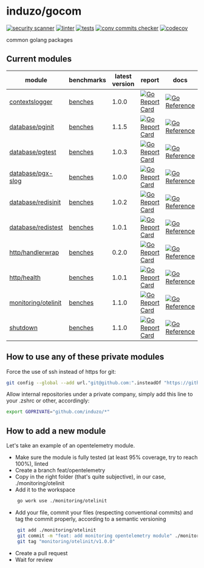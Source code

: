 # induzo/gocom

[![security scanner](https://github.com/induzo/gocom/actions/workflows/sec-scanner.yml/badge.svg)](https://github.com/induzo/gocom/actions/workflows/sec-scanner.yml) [![linter](https://github.com/induzo/gocom/actions/workflows/linter.yml/badge.svg)](https://github.com/induzo/gocom/actions/workflows/linter.yml) [![tests](https://github.com/induzo/gocom/actions/workflows/tests.yml/badge.svg)](https://github.com/induzo/gocom/actions/workflows/tests.yml) [![conv commits checker](https://github.com/induzo/gocom/actions/workflows/conv-commits-checker.yml/badge.svg)](https://github.com/induzo/gocom/actions/workflows/conv-commits-checker.yml) [![codecov](https://codecov.io/gh/induzo/gocom/branch/main/graph/badge.svg?token=UBWDRLOYDU)](https://codecov.io/gh/induzo/gocom)

common golang packages

## Current modules

| module                                     | benchmarks                                                    | latest version | report                                                                                                                                                                       | docs                                                                                                                                                        |
| ------------------------------------------ | ------------------------------------------------------------- | -------------- | ---------------------------------------------------------------------------------------------------------------------------------------------------------------------------- | ----------------------------------------------------------------------------------------------------------------------------------------------------------- |
| [contextslogger](contextslogger)           | [benches](https://induzo.github.io/gocom/contextslogger)      | 1.0.0          | [![Go Report Card](https://goreportcard.com/badge/github.com/induzo/gocom/contextslogger)](https://goreportcard.com/report/github.com/induzo/gocom/contextslogger)           | [![Go Reference](https://pkg.go.dev/badge/github.com/induzo/gocom/contextslogger.svg)](https://pkg.go.dev/github.com/induzo/gocom/contextslogger)           |
| [database/pginit](database/pginit)         | [benches](https://induzo.github.io/gocom/database/pginit)     | 1.1.5          | [![Go Report Card](https://goreportcard.com/badge/github.com/induzo/gocom/database/pginit)](https://goreportcard.com/report/github.com/induzo/gocom/database/pginit)         | [![Go Reference](https://pkg.go.dev/badge/github.com/induzo/gocom/database/pginit.svg)](https://pkg.go.dev/github.com/induzo/gocom/database/pginit)         |
| [database/pgtest](database/pgtest)         | [benches](https://induzo.github.io/gocom/database/pgtest)     | 1.0.3          | [![Go Report Card](https://goreportcard.com/badge/github.com/induzo/gocom/database/pgtest)](https://goreportcard.com/report/github.com/induzo/gocom/database/pgtest)         | [![Go Reference](https://pkg.go.dev/badge/github.com/induzo/gocom/database/pgtest.svg)](https://pkg.go.dev/github.com/induzo/gocom/database/pgtest)         |
| [database/pgx-slog](database/pgx-slog)     | [benches](https://induzo.github.io/gocom/database/pgx-slog)   | 1.0.0          | [![Go Report Card](https://goreportcard.com/badge/github.com/induzo/gocom/database/pgx-slog)](https://goreportcard.com/report/github.com/induzo/gocom/database/pgx-slog)     | [![Go Reference](https://pkg.go.dev/badge/github.com/induzo/gocom/database/pgx-slog.svg)](https://pkg.go.dev/github.com/induzo/gocom/database/pgx-slog)     |
| [database/redisinit](database/redisinit)   | [benches](https://induzo.github.io/gocom/database/redisinit)  | 1.0.2          | [![Go Report Card](https://goreportcard.com/badge/github.com/induzo/gocom/database/redisinit)](https://goreportcard.com/report/github.com/induzo/gocom/database/redisinit)   | [![Go Reference](https://pkg.go.dev/badge/github.com/induzo/gocom/database/redisinit.svg)](https://pkg.go.dev/github.com/induzo/gocom/database/redisinit)   |
| [database/redistest](database/redistest)   | [benches](https://induzo.github.io/gocom/database/redistest)  | 1.0.1          | [![Go Report Card](https://goreportcard.com/badge/github.com/induzo/gocom/database/redistest)](https://goreportcard.com/report/github.com/induzo/gocom/database/redistest)   | [![Go Reference](https://pkg.go.dev/badge/github.com/induzo/gocom/database/redistest.svg)](https://pkg.go.dev/github.com/induzo/gocom/database/redistest)   |
| [http/handlerwrap](http/handlerwrap)       | [benches](https://induzo.github.io/gocom/http/handlerwrap)    | 0.2.0          | [![Go Report Card](https://goreportcard.com/badge/github.com/induzo/gocom/http/handlerwrap)](https://goreportcard.com/report/github.com/induzo/gocom/http/handlerwrap)       | [![Go Reference](https://pkg.go.dev/badge/github.com/induzo/gocom/http/handlerwrap.svg)](https://pkg.go.dev/github.com/induzo/gocom/http/handlerwrap)       |
| [http/health](http/health)                 | [benches](https://induzo.github.io/gocom/http/health)         | 1.0.1          | [![Go Report Card](https://goreportcard.com/badge/github.com/induzo/gocom/http/health)](https://goreportcard.com/report/github.com/induzo/gocom/http/health)                 | [![Go Reference](https://pkg.go.dev/badge/github.com/induzo/gocom/http/health.svg)](https://pkg.go.dev/github.com/induzo/gocom/http/health)                 |
| [monitoring/otelinit](monitoring/otelinit) | [benches](https://induzo.github.io/gocom/monitoring/otelinit) | 1.1.0          | [![Go Report Card](https://goreportcard.com/badge/github.com/induzo/gocom/monitoring/otelinit)](https://goreportcard.com/report/github.com/induzo/gocom/monitoring/otelinit) | [![Go Reference](https://pkg.go.dev/badge/github.com/induzo/gocom/monitoring/otelinit.svg)](https://pkg.go.dev/github.com/induzo/gocom/monitoring/otelinit) |
| [shutdown](shutdown)                       | [benches](https://induzo.github.io/gocom/shutdown)            | 1.1.0          | [![Go Report Card](https://goreportcard.com/badge/github.com/induzo/gocom/shutdown)](https://goreportcard.com/report/github.com/induzo/gocom/shutdown)                       | [![Go Reference](https://pkg.go.dev/badge/github.com/induzo/gocom/shutdown.svg)](https://pkg.go.dev/github.com/induzo/gocom/shutdown)                       |

## How to use any of these private modules

Force the use of ssh instead of https for git:

```bash
git config --global --add url."git@github.com:".insteadOf "https://github.com/"
```

Allow internal repositories under a private company, simply add this line to your .zshrc or other, accordingly:

```bash
export GOPRIVATE="github.com/induzo/*"
```

## How to add a new module

Let's take an example of an opentelemetry module.

- Make sure the module is fully tested (at least 95% coverage, try to reach 100%), linted
- Create a branch feat/opentelemetry
- Copy in the right folder (that's quite subjective), in our case, ./monitoring/otelinit
- Add it to the workspace

```bash
    go work use ./monitoring/otelinit
```

- Add your file, commit your files (respecting conventional commits) and tag the commit properly, according to a semantic versioning

```bash
    git add ./monitoring/otelinit
    git commit -m "feat: add monitoring opentelemetry module" ./monitoring/otelinit
    git tag "monitoring/otelinit/v1.0.0"
```

- Create a pull request
- Wait for review
